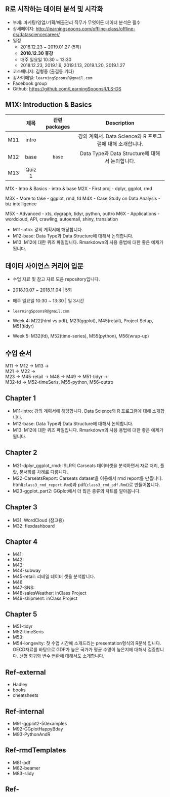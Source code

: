 ## R로 시작하는 데이터 분석 및 시각화    

+ 부제: 마케팅/영업/기획/매출관리 직무가 무엇이든 데이터 분석은 필수    
+ 상세페이지: http://learningspoons.com/offline-class/offline-ds/datasciencecareer/    
+ 일정    
  + 2018.12.23 ~ 2019.01.27 (5회)     
  + **2018.12.30 휴강**     
  + 매주 일요일 10:30 ~ 13:30  
  + 2018.12.23, 2019.1.6, 2019.1.13, 2019.1.20, 2019.1.27   
+ 코스매니저: 김형종 (출결등 기타)  
+ 강사이메일: `learningSpoonsR@gmail.com`  
+ Facebook group
+ Github: https://github.com/LearningSpoonsR/LS-DS  

## M1X: Introduction & Basics    
  
|     | 제목    | 관련 packages | Description |      
| ----|:-------:|:------:|:-----------:|    
| M11 | intro   |        | 강의 계획서. Data Science와 R 프로그램에 대해 소개합니다. |  
| M12 | base    | `base` | Data Type과 Data Structure에 대해서 논의합니다. |  
| M13 | Quiz 1  |        | |  
  


M1X - Intro & Basics - intro & base
M2X - First proj - dplyr, ggplot, rmd

M3X - More to take - ggplot, rmd, fd
M4X - Case Study on Data Analysis - biz intelligence

M5X - Advanced - xts, dygraph, tidyr, python, outtro
M6X - Applications - wordcloud, API, crawling, autoemail, shiny, translation


+ M11-intro: 강의 계획서에 해당합니다.    
+ M12-base: Data Type과 Data Structure에 대해서 논의합니다.    
+ M13: M12에 대한 퀴즈 파일입니다. Rmarkdown의 사용 용법에 대한 좋은 예제가 됩니다.  





## 데이터 사이언스 커리어 입문

+ 수업 자료 및 참고 자료 모음 repository입니다.  
+ 2018.10.07 ~ 2018.11.04 | 5회  
+ 매주 일요일 10:30 ~ 13:30 | 일 3시간  
+ `learningSpoonsR@gmail.com`

+ Week 4: M22(html vs pdf), M23(ggplot), M45(retail), Project Setup, M51(tidyr)
+ Week 5: M32(fd), M52(time-series), M55(python), M56(wrap-up)

## 수업 순서  
M11 -> M12 -> M13 ->   
M21 -> M22 ->  
M23 -> M45-retail -> M48 -> M49 -> M51-tidyr ->   
M32-fd -> M52-timeSeris, M55-python, M56-outtro

## Chapter 1  
+ M11-intro: 강의 계획서에 해당합니다.  Data Science와 R 프로그램에 대해 소개합니다.  
+ M12-base: Data Type과 Data Structure에 대해서 논의합니다.    
+ M13: M12에 대한 퀴즈 파일입니다. Rmarkdown의 사용 용법에 대한 좋은 예제가 됩니다.  

## Chapter 2  
+ M21-dplyr_ggplot_rmd: ISLR의 Carseats 데이터셋을 분석하면서 자료 처리, 플랏, 문서화를 차례로 다룹니다.  
+ M22-CarseatsReport: Carseats dataset을 이용해서 rmd report를 만듭니다. html(`class3_rmd_report.Rmd`)과 pdf(`class3_rmd_pdf.Rmd`)로 만들어봅니다.  
+ M23-ggplot_part2: GGplot에서 더 많은 종류의 차트를 알아봅니다.   

## Chapter 3  
+ M31: WordCloud (참고용)   
+ M32: flexdashboard  

## Chapter 4  
+ M41:   
+ M42:  
+ M43:  
+ M44-subway  
+ M45-retail: 리테일 데이터 셋을 분석합니다.  
+ M46
+ M47-SNS: 
+ M48-salesWeather: inClass Project   
+ M49-shipment: inClass Project  

## Chapter 5    
+ M51-tidyr     
+ M52-timeSeris  
+ M53:  
+ M54-longevity: 첫 수업 시간에 소개드리는 presentation형식의 R분석 입니다.  OECD자료를 바탕으로 GDP가 높은 국가가 평균 수명이 높은지에 대해서 검증합니다.  선형 회귀와 변수 변환에 대해서도 소개합니다.   

## Ref-external  
+ Hadley  
+ books  
+ cheatsheets   

## Ref-internal  
+ M91-ggplot2-50examples  
+ M92-GGplotHappyBday  
+ M93-PythonAndR  	

## Ref-rmdTemplates  
+ M81-pdf  
+ M82-beamer  	
+ M83-slidy    


## Ref-

